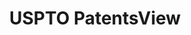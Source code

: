 ---
layout: default
bigquery: https://console.cloud.google.com/bigquery?p=patents-public-data&d=patentsview&page=dataset
citation: Attribution should be given to PatentsView for use, distribution, or derivative
  works.
code: https://github.com/CSSIP-AIR/PatentsView-Code-Snippets/
contributors: USPTO
cost: None
description: 'PatentsView includes US patent data including raw data (summaries, applications,
  pregrant applications), disambugations of inventors and assignees, and inventor
  gender estimates.  Also foreign priority data, # of figures and sheets, and government
  interest statements.'
documentation: https://patentsview.org/query/builder-faqs
last_edit: Mon, 04 Apr 2022 19:02:57 GMT
location: https://patentsview.org/
maintained_by: USPTO
record_creation_timestamp: 12/2/2020 17:20:46
schema_fields: '[''term_disclaimer'', ''field_id'', ''disamb_assignee_id_20181127'',
  ''main_group'', ''disamb_inventor_id_20200630'', ''name'', ''exemplary'', ''variety'',
  ''subcategory_id'', ''disamb_assignee_id_20200630'', ''inventor_id'', ''application_id'',
  ''state'', ''role'', ''level_two'', ''f102_date'', ''gi_statement'', ''disamb_inventor_id_20190312'',
  ''latitude'', ''rawinventor_id'', ''contract_award_number'', ''assignee_id'', ''longitude'',
  ''disamb_inventor_id_20181127'', ''disamb_inventor_id_20171226'', ''dependent'',
  ''patent_id'', ''ipc_class'', ''disamb_inventor_id_20200331'', ''county_fips'',
  ''sequence'', ''designation'', ''subclass'', ''lname'', ''organization'', ''f371_date'',
  ''sector_title'', ''section_id'', ''disamb_assignee_id_20190312'', ''rel_id'', ''group'',
  ''name_first'', ''male'', ''classification_level'', ''county'', ''disamb_assignee_id_20191231'',
  ''applicant_type'', ''num_claims'', ''section'', ''disamb_assignee_id_20200929'',
  ''disamb_assignee_id_20190820'', ''disamb_inventor_id_20190820'', ''term_extension'',
  ''mainclass_id'', ''abstract'', ''latlong'', ''text'', ''disamb_inventor_id_20191008'',
  ''id'', ''male_flag'', ''level_three'', ''symbol_position'', ''rawassignee_id'',
  ''subsection_id'', ''doc_type'', ''kind'', ''state_fips'', ''filename'', ''term_grant'',
  ''relkind'', ''disamb_inventor_id_20201229'', ''subgroup'', ''uuid'', ''disamb_inventor_id_20200929'',
  ''deceased'', ''subgroup_id'', ''field_title'', ''disamb_assignee_id_20191008'',
  ''num_sheets'', ''disamb_assignee_id_20200331'', ''latin_name'', ''disamb_inventor_id_20180528'',
  ''_371_date'', ''category'', ''subclass_id'', ''city'', ''location_id'', ''type'',
  ''reldocno'', ''citation_id'', ''classification_data_source'', ''classification_status'',
  ''withdrawn'', ''rawlocation_id'', ''level_one'', ''classification_value'', ''num_figures'',
  ''disamb_inventor_id_20170808'', ''publication_number'', ''organization_id'', ''fname'',
  ''disamb_inventor_id_20191231'', ''lawyer_id'', ''series_code'', ''date'', ''action_date'',
  ''number'', ''lapse_of_patent'', ''disclaimer_date'', ''category_id'', ''disamb_inventor_id_20170307'',
  ''attribution_status'', ''status'', ''disamb_inventor_id_20171003'', ''name_last'',
  ''rule_47'', ''num'', ''country_transformed'', ''doctype'', ''group_id'', ''length'',
  ''country'', ''ipc_version_indicator'', ''title'', ''_102_date'']'
shortname: patentsview
tags:
- disambiguation
- United States
- gender
terms_of_use: Creative Commons Attribution 4.0 International License.
timeframe: 1963-1999
title: USPTO PatentsView
uuid: cf1780b1-e265-4e49-8d1d-83b9cfe0fd9a
---